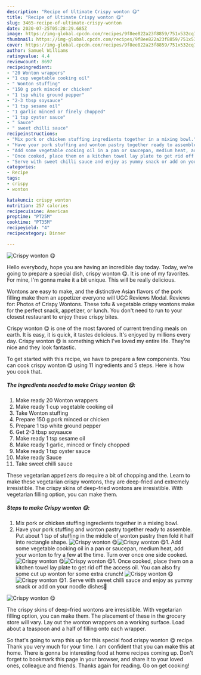 ```yaml
---
description: "Recipe of Ultimate Crispy wonton 😋"
title: "Recipe of Ultimate Crispy wonton 😋"
slug: 3465-recipe-of-ultimate-crispy-wonton
date: 2020-07-25T05:28:29.685Z
image: https://img-global.cpcdn.com/recipes/9f8ee822a23f8859/751x532cq70/crispy-wonton-😋-recipe-main-photo.jpg
thumbnail: https://img-global.cpcdn.com/recipes/9f8ee822a23f8859/751x532cq70/crispy-wonton-😋-recipe-main-photo.jpg
cover: https://img-global.cpcdn.com/recipes/9f8ee822a23f8859/751x532cq70/crispy-wonton-😋-recipe-main-photo.jpg
author: Samuel Williams
ratingvalue: 4.4
reviewcount: 8697
recipeingredient:
- "20 Wonton wrappers"
- "1 cup vegetable cooking oil"
- " Wonton stuffing"
- "150 g pork minced or chicken"
- "1 tsp white ground pepper"
- "2-3 tbsp soysauce"
- "1 tsp sesame oil"
- "1 garlic minced or finely chopped"
- "1 tsp oyster sauce"
- " Sauce"
- " sweet chilli sauce"
recipeinstructions:
- "Mix pork or chicken stuffing ingredients together in a mixing bowl."
- "Have your pork stuffing and wonton pastry together ready to assemble. Put about 1 tsp of stuffing in the middle of wonton pastry then fold it half into rectangle shape."
- "Add some vegetable cooking oil in a pan or saucepan, medium heat, add your wonton to fry a few at the time. Turn over once one side cooked."
- "Once cooked, place them on a kitchen towel lay plate to get rid off the access oil. You can also fry some cut up wonton for some extra crunch!"
- "Serve with sweet chilli sauce and enjoy as yummy snack or add on your noodle dishes🍜"
categories:
- Recipe
tags:
- crispy
- wonton

katakunci: crispy wonton 
nutrition: 257 calories
recipecuisine: American
preptime: "PT25M"
cooktime: "PT35M"
recipeyield: "4"
recipecategory: Dinner

---
```



![Crispy wonton 😋](https://img-global.cpcdn.com/recipes/9f8ee822a23f8859/751x532cq70/crispy-wonton-😋-recipe-main-photo.jpg)

Hello everybody, hope you are having an incredible day today. Today, we're going to prepare a special dish, crispy wonton 😋. It is one of my favorites. For mine, I'm gonna make it a bit unique. This will be really delicious.

Wontons are easy to make, and the distinctive Asian flavors of the pork filling make them an appetizer everyone will UGC Reviews Modal. Reviews for: Photos of Crispy Wontons. These tofu &amp; vegetable crispy wontons make for the perfect snack, appetizer, or lunch. You don&#39;t need to run to your closest restaurant to enjoy these crispy bites.

Crispy wonton 😋 is one of the most favored of current trending meals on earth. It is easy, it is quick, it tastes delicious. It's enjoyed by millions every day. Crispy wonton 😋 is something which I've loved my entire life. They're nice and they look fantastic.


To get started with this recipe, we have to prepare a few components. You can cook crispy wonton 😋 using 11 ingredients and 5 steps. Here is how you cook that.

<!--inarticleads1-->

##### The ingredients needed to make Crispy wonton 😋:

1. Make ready 20 Wonton wrappers
1. Make ready 1 cup vegetable cooking oil
1. Take  Wonton stuffing
1. Prepare 150 g pork minced or chicken
1. Prepare 1 tsp white ground pepper
1. Get 2-3 tbsp soysauce
1. Make ready 1 tsp sesame oil
1. Make ready 1 garlic, minced or finely chopped
1. Make ready 1 tsp oyster sauce
1. Make ready  Sauce
1. Take  sweet chilli sauce


These vegetarian appetizers do require a bit of chopping and the. Learn to make these vegetarian crispy wontons, they are deep-fried and extremely irresistible. The crispy skins of deep-fried wontons are irresistible. With vegetarian filling option, you can make them. 

<!--inarticleads2-->

##### Steps to make Crispy wonton 😋:

1. Mix pork or chicken stuffing ingredients together in a mixing bowl.
1. Have your pork stuffing and wonton pastry together ready to assemble. Put about 1 tsp of stuffing in the middle of wonton pastry then fold it half into rectangle shape.
<img src="//assets-global.cpcdn.com/assets/icons/button_play-2c75c40dde080a61004c1f40b05d8f140eaff45d7e9e6481dc71c63d2e7c4909.png" alt="Crispy wonton 😋"><img src="//assets-global.cpcdn.com/assets/icons/button_play-2c75c40dde080a61004c1f40b05d8f140eaff45d7e9e6481dc71c63d2e7c4909.png" alt="Crispy wonton 😋">1. Add some vegetable cooking oil in a pan or saucepan, medium heat, add your wonton to fry a few at the time. Turn over once one side cooked.
<img src="//assets-global.cpcdn.com/assets/icons/button_play-2c75c40dde080a61004c1f40b05d8f140eaff45d7e9e6481dc71c63d2e7c4909.png" alt="Crispy wonton 😋"><img src="//assets-global.cpcdn.com/assets/icons/button_play-2c75c40dde080a61004c1f40b05d8f140eaff45d7e9e6481dc71c63d2e7c4909.png" alt="Crispy wonton 😋">1. Once cooked, place them on a kitchen towel lay plate to get rid off the access oil. You can also fry some cut up wonton for some extra crunch!
<img src="//assets-global.cpcdn.com/assets/icons/button_play-2c75c40dde080a61004c1f40b05d8f140eaff45d7e9e6481dc71c63d2e7c4909.png" alt="Crispy wonton 😋"><img src="//assets-global.cpcdn.com/assets/icons/button_play-2c75c40dde080a61004c1f40b05d8f140eaff45d7e9e6481dc71c63d2e7c4909.png" alt="Crispy wonton 😋">1. Serve with sweet chilli sauce and enjoy as yummy snack or add on your noodle dishes🍜
<img src="//assets-global.cpcdn.com/assets/icons/button_play-2c75c40dde080a61004c1f40b05d8f140eaff45d7e9e6481dc71c63d2e7c4909.png" alt="Crispy wonton 😋">

The crispy skins of deep-fried wontons are irresistible. With vegetarian filling option, you can make them. The placement of these in the grocery store will vary. Lay out the wonton wrappers on a working surface. Load about a teaspoon and a half of filling onto each wrapper. 

So that's going to wrap this up for this special food crispy wonton 😋 recipe. Thank you very much for your time. I am confident that you can make this at home. There is gonna be interesting food at home recipes coming up. Don't forget to bookmark this page in your browser, and share it to your loved ones, colleague and friends. Thanks again for reading. Go on get cooking!

